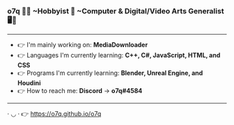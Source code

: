 ### <b>o7q</b> 👋🙂 ~Hobbyist 🧀 ~Computer & Digital/Video Arts Generalist 🖥️🎥
---
- 👉 I'm mainly working on: <b>MediaDownloader</b>
- 👉 Languages I'm currently learning: <b>C++, C#, JavaScript, HTML, and CSS</b>
- 👉 Programs I'm currently learning: <b>Blender, Unreal Engine, and Houdini</b>
- 👉 How to reach me: <b>Discord</b> → <b>o7q#4584</b>
---
· ◡ · 👉 https://o7q.github.io/o7q